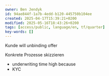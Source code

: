 ```yaml
---
owner: Ben Jendyk
id: 94ae844f-1a7b-4edd-b120-445750b104ee
created: 2025-04-17T15:39:21+0200
modified: 2025-05-16T18:43:26+0200
tags: [access/public, language/en, tf/quarter]
key-words: []
---
```



Kunde will unbinding offer


Konkrete Prozesse skizzieren

- underwriting time high because
- KYC


